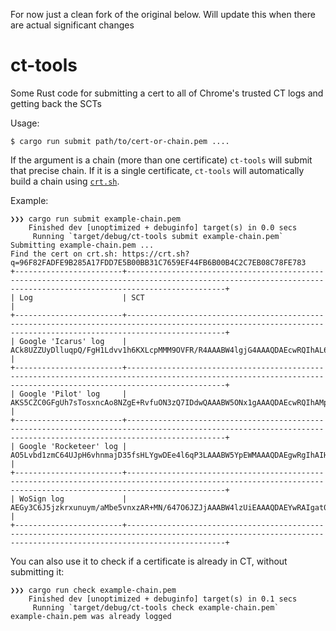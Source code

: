 For now just a clean fork of the original below. Will update this when there are actual significant changes

# ct-tools

Some Rust code for submitting a cert to all of Chrome's trusted CT logs and
getting back the SCTs

Usage:

```
$ cargo run submit path/to/cert-or-chain.pem ....
```

If the argument is a chain (more than one certificate) `ct-tools` will
submit that precise chain. If it is a single certificate, `ct-tools` will
automatically build a chain using [`crt.sh`](https://crt.sh/).

Example:

```
❯❯❯ cargo run submit example-chain.pem
    Finished dev [unoptimized + debuginfo] target(s) in 0.0 secs
     Running `target/debug/ct-tools submit example-chain.pem`
Submitting example-chain.pem ...
Find the cert on crt.sh: https://crt.sh?q=96F82FADFE9B285A17FDD7E5B00BB31C7659EF44FB6B00B4C2C7EB08C78FE783
+------------------------+------------------------------------------------------------------------------------------------------------------------------------------------------------------+
| Log                    | SCT                                                                                                                                                              |
+------------------------+------------------------------------------------------------------------------------------------------------------------------------------------------------------+
| Google 'Icarus' log    | ACk8UZZUyDlluqpQ/FgH1Ldvv1h6KXLcpMMM9OVFR/R4AAABW4lgjG4AAAQDAEcwRQIhAL6epRLVUnk7sIrtfc7jXsJFjwQpgz/qVwHsIbB8k3jNAiA/29s01vQBMEez5DhL8SfuIcWX2w1zrIUuUMCM3RjXdQ== |
+------------------------+------------------------------------------------------------------------------------------------------------------------------------------------------------------+
| Google 'Pilot' log     | AKS5CZC0GFgUh7sTosxncAo8NZgE+RvfuON3zQ7IDdwQAAABW5ONx1gAAAQDAEcwRQIhAMpOkC4QcLa98ks8o3WMSgUaN0h/LYo8Rvc6Z1b6ZiFsAiBf+0Iun0ZVQV6Zkur5aJfWW1/j2gGIwX51mdmrbN6nKw== |
+------------------------+------------------------------------------------------------------------------------------------------------------------------------------------------------------+
| Google 'Rocketeer' log | AO5Lvbd1zmC64UJpH6vhnmajD35fsHLYgwDEe4l6qP3LAAABW5YpEWMAAAQDAEgwRgIhAIHTcgnOY6wMIAvfCZgu9XdmmqdaVjqlJA80tMz6q8/IAiEAiM6BcygjOGAaaS/QeH/V34xnBeshUCu2j3F6HdtQ6tw= |
+------------------------+------------------------------------------------------------------------------------------------------------------------------------------------------------------+
| WoSign log             | AEGy3C6J5jzkrxunuym/aMbe5vnxzAR+MN/647O6JZJjAAABW4lzUiEAAAQDAEYwRAIgat0S/80gyWkMPbWrmmPShx76SYjlCelNyMnZB08oqRUCIDyXxyBGGgdHAGdgwVnnK8ug16XhZGSukzDf5eRE9m2y     |
+------------------------+------------------------------------------------------------------------------------------------------------------------------------------------------------------+
```

You can also use it to check if a certificate is already in CT, without
submitting it:

```
❯❯❯ cargo run check example-chain.pem
    Finished dev [unoptimized + debuginfo] target(s) in 0.1 secs
     Running `target/debug/ct-tools check example-chain.pem`
example-chain.pem was already logged
```

